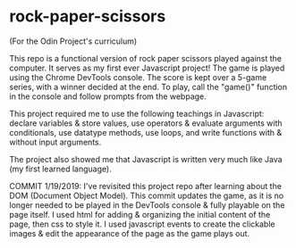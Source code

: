 # rock-paper-scissors
(For the Odin Project's curriculum)

This repo is a functional version of rock paper scissors played against the computer. It serves as 
my first ever Javascript project! The game is played using the Chrome DevTools console. The score 
is kept over a 5-game series, with a winner decided at the end. To play, call the "game()" function 
in the console and follow prompts from the webpage.

This project required me to use the following teachings in Javascript: 
declare variables & store values,
use operators & evaluate arguments with conditionals,
use datatype methods,
use loops,
and write functions with & without input arguments.

The project also showed me that Javascript is written very much like Java (my first learned language).

COMMIT 1/19/2019:
I've revisited this project repo after learning about the DOM (Document Object Model).
This commit updates the game, as it is no longer needed to be played in the DevTools console & fully playable on the page itself. 
I used html for adding & organizing the initial content of the page, then css to style it. 
I used javascript events to create the clickable images & edit the appearance of the page as the game plays out.
